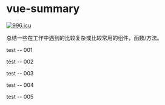 # vue-summary

<a href="https://996.icu"><img src="https://img.shields.io/badge/link-996.icu-red.svg" alt="996.icu" /></a>

总结一些在工作中遇到的比较复杂或比较常用的组件，函数/方法。

test -- 001

test -- 002

test -- 003

test -- 004

test -- 005
